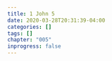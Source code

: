 ```yaml
---
title: 1 John 5
date: 2020-03-28T20:31:39-04:00
categories: []
tags: []
chapter: "005"
inprogress: false
---
```


